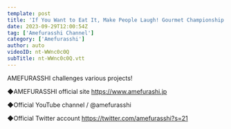 ```yaml
---
template: post
title: 'If You Want to Eat It, Make People Laugh! Gourmet Championship Part 1. AMEFURASSHI Challenge #20'
date: 2023-09-29T12:00:54Z
tag: ['Amefurasshi Channel']
category: ['Amefurasshi']
author: auto 
videoID: nt-WWnc0c0Q
subTitle: nt-WWnc0c0Q.vtt
---
```

AMEFURASSHI challenges various projects!
 
◆AMEFURASSHI official site
https://www.amefurashi.jp

◆Official YouTube channel
 / @amefurasshi

◆Official Twitter account
https://twitter.com/amefurasshi?s=21